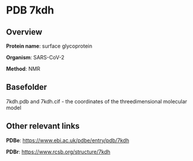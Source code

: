 # PDB 7kdh

## Overview

**Protein name**: surface glycoprotein

**Organism**: SARS-CoV-2

**Method**: NMR



## Basefolder

7kdh.pdb and 7kdh.cif - the coordinates of the threedimensional molecular model



## Other relevant links 
**PDBe**:  https://www.ebi.ac.uk/pdbe/entry/pdb/7kdh
 
**PDBr**: https://www.rcsb.org/structure/7kdh 
